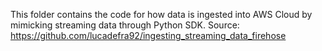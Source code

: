 This folder contains the code for how data is ingested into AWS Cloud by mimicking streaming data through Python SDK.
Source: https://github.com/lucadefra92/ingesting_streaming_data_firehose
